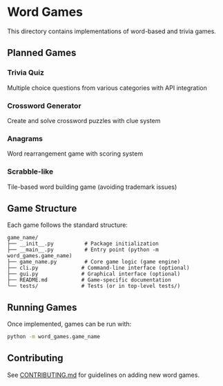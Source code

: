 # Word Games

This directory contains implementations of word-based and trivia games.

## Planned Games

### Trivia Quiz

Multiple choice questions from various categories with API integration

### Crossword Generator

Create and solve crossword puzzles with clue system

### Anagrams

Word rearrangement game with scoring system

### Scrabble-like

Tile-based word building game (avoiding trademark issues)

## Game Structure

Each game follows the standard structure:

```
game_name/
├── __init__.py          # Package initialization
├── __main__.py          # Entry point (python -m word_games.game_name)
├── game_name.py         # Core game logic (game engine)
├── cli.py              # Command-line interface (optional)
├── gui.py              # Graphical interface (optional)
├── README.md           # Game-specific documentation
└── tests/              # Tests (or in top-level tests/)
```

## Running Games

Once implemented, games can be run with:

```bash
python -m word_games.game_name
```

## Contributing

See [CONTRIBUTING.md](../CONTRIBUTING.md) for guidelines on adding new word games.
